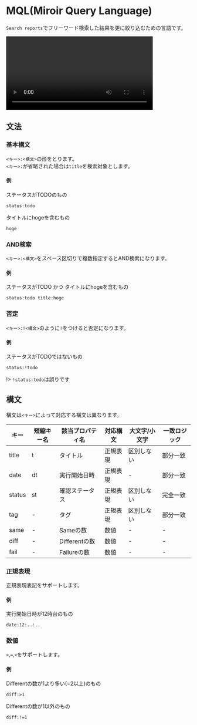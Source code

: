 MQL(Miroir Query Language)
==========================

`Search reports`でフリーワード検索した結果を更に絞り込むための言語です。  

<video controls src="https://dl.dropboxusercontent.com/s/f6ikr740t87q95d/0.18.0-1.mp4" type="video/mp4" width="400px"></video>


文法
----

### 基本構文

`<キー>:<構文>`の形をとります。  
`<キー>:`が省略された場合は`title`を検索対象とします。

#### 例

ステータスがTODOのもの

```
status:todo
```

タイトルにhogeを含むもの

```
hoge
```


### AND検索

`<キー>:<構文>`をスペース区切りで複数指定するとAND検索になります。

#### 例

ステータスがTODO かつ タイトルにhogeを含むもの

```
status:todo title:hoge
```


### 否定

`<キー>:!<構文>`のように`!`をつけると否定になります。

#### 例

ステータスがTODOではないもの

```
status:!todo
```

!> `!status:todo`は誤りです


構文
----

構文は`<キー>`によって対応する構文は異なります。  

| キー   | 短縮キー名 | 該当プロパティ名 | 対応構文 | 大文字/小文字 | 一致ロジック |
|--------|------------|------------------|----------|---------------|--------------|
| title  | t          | タイトル         | 正規表現 | 区別しない    | 部分一致     |
| date   | dt         | 実行開始日時     | 正規表現 | -             | 部分一致     |
| status | st         | 確認ステータス   | 正規表現 | 区別しない    | 完全一致     |
| tag    | -          | タグ             | 正規表現 | 区別しない    | 部分一致     |
| same   | -          | Sameの数         | 数値     | -             | -            |
| diff   | -          | Differentの数    | 数値     | -             | -            |
| fail   | -          | Failureの数      | 数値     | -             | -            |


### 正規表現

正規表現表記をサポートします。

#### 例

実行開始日時が12時台のもの

```
date:12:..:..
```


### 数値

`>`,`=`,`<`をサポートします。

#### 例

Differentの数が1より多い(=2以上)のもの

```
diff:>1
```

Differentの数が1以外のもの

```
diff:!=1
```


